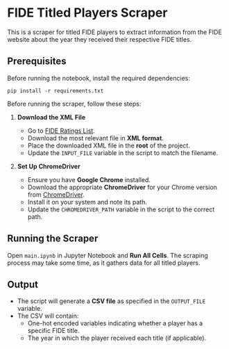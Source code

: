 # FIDE Titled Players Scraper

This is a scraper for titled FIDE players to extract information from the FIDE website about the year they received their respective FIDE titles.

## Prerequisites

Before running the notebook, install the required dependencies:

```pip install -r requirements.txt```


Before running the scraper, follow these steps:

1. **Download the XML File**

   - Go to [FIDE Ratings List](https://ratings.fide.com/download_lists.phtml).
   - Download the most relevant file in **XML format**.
   - Place the downloaded XML file in the **root** of the project.
   - Update the `INPUT_FILE` variable in the script to match the filename.

2. **Set Up ChromeDriver**

   - Ensure you have **Google Chrome** installed.
   - Download the appropriate **ChromeDriver** for your Chrome version from [ChromeDriver](https://sites.google.com/chromium.org/driver/).
   - Install it on your system and note its path.
   - Update the `CHROMEDRIVER_PATH` variable in the script to the correct path.

## Running the Scraper
Open `main.ipynb` in Jupyter Notebook and **Run All Cells**. The scraping process may take some time, as it gathers data for all titled players.

## Output

- The script will generate a **CSV file** as specified in the `OUTPUT_FILE` variable.
- The CSV will contain:
  - One-hot encoded variables indicating whether a player has a specific FIDE title.
  - The year in which the player received each title (if applicable).

